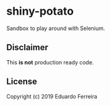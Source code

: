 # shiny-potato
Sandbox to play around with Selenium.

## Disclaimer

This **is not** production ready code.

## License

Copyright (c) 2019 Eduardo Ferreira
